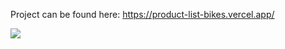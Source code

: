 Project can be found here: https://product-list-bikes.vercel.app/

<img src="https://bit.ly/41bEoDh"/>
